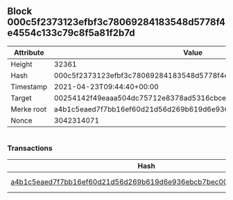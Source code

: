 ## Block 000c5f2373123efbf3c78069284183548d5778f4e4554c133c79c8f5a81f2b7d

Attribute | Value
--- | ---
Height | 32361
Hash | 000c5f2373123efbf3c78069284183548d5778f4e4554c133c79c8f5a81f2b7d
Timestamp | 2021-04-23T09:44:40+00:00
Target | 00254142f49eaaa504dc75712e8378ad5316cbcead634704b3734b6271167cc4
Merke root | a4b1c5eaed7f7bb16ef60d21d56d269b619d6e936ebcb7bec0053c2f13c6c6c5
Nonce | 3042314071

```

```

### Transactions

Hash | Amount
--- | ---
[a4b1c5eaed7f7bb16ef60d21d56d269b619d6e936ebcb7bec0053c2f13c6c6c5](a4b1c5eaed7f7bb16ef60d21d56d269b619d6e936ebcb7bec0053c2f13c6c6c5.md) | 10.00000000 SKEPTI 
